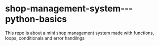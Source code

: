 # shop-management-system---python-basics
This repo is about a mini shop management system made with functions, loops, conditionals and error handilngs
